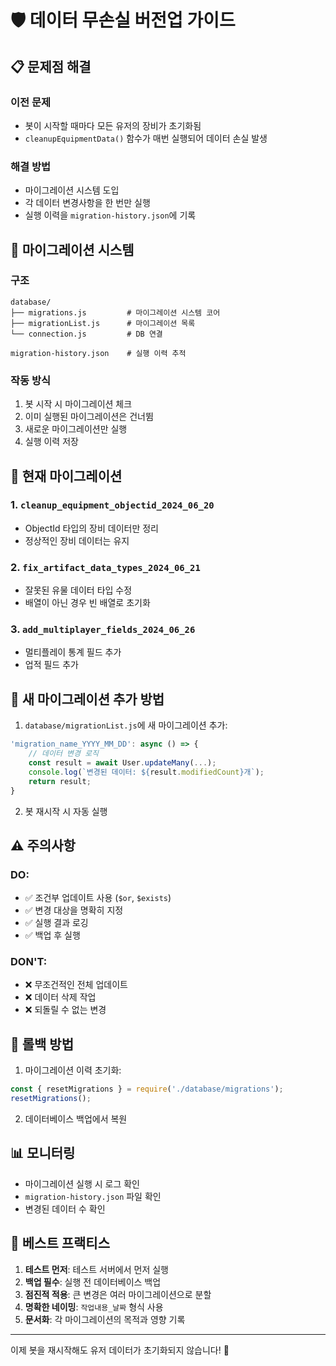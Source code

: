 # 🛡️ 데이터 무손실 버전업 가이드

## 📋 문제점 해결

### 이전 문제
- 봇이 시작할 때마다 모든 유저의 장비가 초기화됨
- `cleanupEquipmentData()` 함수가 매번 실행되어 데이터 손실 발생

### 해결 방법
- 마이그레이션 시스템 도입
- 각 데이터 변경사항을 한 번만 실행
- 실행 이력을 `migration-history.json`에 기록

## 🔧 마이그레이션 시스템

### 구조
```
database/
├── migrations.js         # 마이그레이션 시스템 코어
├── migrationList.js      # 마이그레이션 목록
└── connection.js         # DB 연결

migration-history.json    # 실행 이력 추적
```

### 작동 방식
1. 봇 시작 시 마이그레이션 체크
2. 이미 실행된 마이그레이션은 건너뜀
3. 새로운 마이그레이션만 실행
4. 실행 이력 저장

## 📝 현재 마이그레이션

### 1. `cleanup_equipment_objectid_2024_06_20`
- ObjectId 타입의 장비 데이터만 정리
- 정상적인 장비 데이터는 유지

### 2. `fix_artifact_data_types_2024_06_21`
- 잘못된 유물 데이터 타입 수정
- 배열이 아닌 경우 빈 배열로 초기화

### 3. `add_multiplayer_fields_2024_06_26`
- 멀티플레이 통계 필드 추가
- 업적 필드 추가

## 🚀 새 마이그레이션 추가 방법

1. `database/migrationList.js`에 새 마이그레이션 추가:
```javascript
'migration_name_YYYY_MM_DD': async () => {
    // 데이터 변경 로직
    const result = await User.updateMany(...);
    console.log(`변경된 데이터: ${result.modifiedCount}개`);
    return result;
}
```

2. 봇 재시작 시 자동 실행

## ⚠️ 주의사항

### DO:
- ✅ 조건부 업데이트 사용 (`$or`, `$exists`)
- ✅ 변경 대상을 명확히 지정
- ✅ 실행 결과 로깅
- ✅ 백업 후 실행

### DON'T:
- ❌ 무조건적인 전체 업데이트
- ❌ 데이터 삭제 작업
- ❌ 되돌릴 수 없는 변경

## 🔄 롤백 방법

1. 마이그레이션 이력 초기화:
```javascript
const { resetMigrations } = require('./database/migrations');
resetMigrations();
```

2. 데이터베이스 백업에서 복원

## 📊 모니터링

- 마이그레이션 실행 시 로그 확인
- `migration-history.json` 파일 확인
- 변경된 데이터 수 확인

## 🎯 베스트 프랙티스

1. **테스트 먼저**: 테스트 서버에서 먼저 실행
2. **백업 필수**: 실행 전 데이터베이스 백업
3. **점진적 적용**: 큰 변경은 여러 마이그레이션으로 분할
4. **명확한 네이밍**: `작업내용_날짜` 형식 사용
5. **문서화**: 각 마이그레이션의 목적과 영향 기록

---

이제 봇을 재시작해도 유저 데이터가 초기화되지 않습니다! 🎉